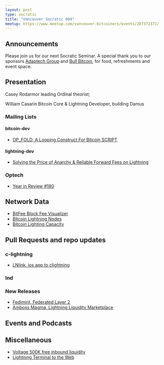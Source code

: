 ```yaml
---
layout: post
type: socratic
title: "Vancouver Socratic 004"
meetup: https://www.meetup.com/vancouver-bitcoiners/events/287372371/
---
```


## Announcements
Please join us for our next Socratic Seminar. A special thank you to our sponsors [Adaptech Group](https://adaptechgroup.com/) and [Bull Bitcoin](https://www.bullbitcoin.com/), for food, refreshments and event space.

## Presentation

Casey Rodarmor leading Ordinal theorist; 

William Casarin Bitcoin Core & Lightning Developer, building Damus

<!-- ## Mailing Lists  Bitcoin Optech -->

### Mailing Lists

#### bitcoin-dev
- [OP_FOLD: A Looping Construct For Bitcoin SCRIPT](https://lists.linuxfoundation.org/pipermail/bitcoin-dev/2022-February/020021.html)

#### lightning-dev

- [Solving the Price of Anarchy & Reliable Forward Fees on Lightning](https://lists.linuxfoundation.org/pipermail/lightning-dev/2022-June/003598.html)

<!-- #### dlc-dev -->


### Optech

- [Year in Review #180](https://bitcoinops.org/en/newsletters/2021/12/22/)

<!-- ### Bitcoinomics -->



## Network Data

- [BitFee Block Fee Visualizer](https://bits.monospace.live/)
- [Bitcoin Lightning Nodes](https://www.lookintobitcoin.com/charts/lightning-network-nodes/)
- [Bitcoin Lighting Capacity](https://www.lookintobitcoin.com/charts/lightning-network-capacity/)




<!-- ## Research -->



<!-- ## InfoSec -->


## Pull Requests and repo updates

<!-- ### Bitcoin Core -->

<!-- ### rust-bitcoin -->

<!-- ### secp256k1 -->

<!-- ### secp256k1-zkp -->

<!-- ### BIPs -->

<!-- ### eclair -->

### c-lightning

- [LNlink, ios app to clightning](https://lnlink.app/)

### lnd


<!-- ### rust-lightning -->


<!-- ### BOLTS -->

### New Releases
- [Fedimint, Federated Layer 2](https://fedimint.org/)
- [Amboss Magma, Lightning Liquidity Marketplace](https://docs.amboss.space/space/magma)


## Events and Podcasts

<!-- ## Mining -->

## Miscellaneous

- [Voltage 500K free inbound liquidity](https://voltage.cloud/blog/feature-updates/effortless-inbound-channel-opening-for-voltage-nodes/)
- [Lightning Terminal to the Web](https://terminal.lightning.engineering/#/)
